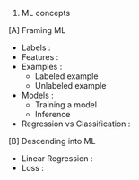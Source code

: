 1. ML concepts

[A] Framing ML 
- Labels : 
- Features : 
- Examples :
  - Labeled example
  - Unlabeled example 
- Models : 
  - Training a model
  - Inference
- Regression vs Classification :

[B] Descending into ML 
- Linear Regression : 
- Loss : 



